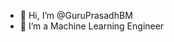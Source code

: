 - 👋 Hi, I’m @GuruPrasadhBM
- 👀 I’m a Machine Learning Engineer


<!---
GuruPrasadhBM/GuruPrasadhBM is a ✨ special ✨ repository because its `README.md` (this file) appears on your GitHub profile.
You can click the Preview link to take a look at your changes.
--->
